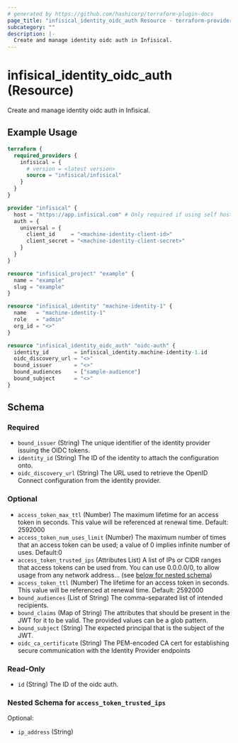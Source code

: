 ```yaml
---
# generated by https://github.com/hashicorp/terraform-plugin-docs
page_title: "infisical_identity_oidc_auth Resource - terraform-provider-infisical"
subcategory: ""
description: |-
  Create and manage identity oidc auth in Infisical.
---
```


# infisical_identity_oidc_auth (Resource)

Create and manage identity oidc auth in Infisical.

## Example Usage

```terraform
terraform {
  required_providers {
    infisical = {
      # version = <latest version>
      source = "infisical/infisical"
    }
  }
}

provider "infisical" {
  host = "https://app.infisical.com" # Only required if using self hosted instance of Infisical, default is https://app.infisical.com
  auth = {
    universal = {
      client_id     = "<machine-identity-client-id>"
      client_secret = "<machine-identity-client-secret>"
    }
  }
}

resource "infisical_project" "example" {
  name = "example"
  slug = "example"
}

resource "infisical_identity" "machine-identity-1" {
  name   = "machine-identity-1"
  role   = "admin"
  org_id = "<>"
}

resource "infisical_identity_oidc_auth" "oidc-auth" {
  identity_id        = infisical_identity.machine-identity-1.id
  oidc_discovery_url = "<>"
  bound_issuer       = "<>"
  bound_audiences    = ["sample-audience"]
  bound_subject      = "<>"
}
```

<!-- schema generated by tfplugindocs -->
## Schema

### Required

- `bound_issuer` (String) The unique identifier of the identity provider issuing the OIDC tokens.
- `identity_id` (String) The ID of the identity to attach the configuration onto.
- `oidc_discovery_url` (String) The URL used to retrieve the OpenID Connect configuration from the identity provider.

### Optional

- `access_token_max_ttl` (Number) The maximum lifetime for an access token in seconds. This value will be referenced at renewal time. Default: 2592000
- `access_token_num_uses_limit` (Number) The maximum number of times that an access token can be used; a value of 0 implies infinite number of uses. Default:0
- `access_token_trusted_ips` (Attributes List) A list of IPs or CIDR ranges that access tokens can be used from. You can use 0.0.0.0/0, to allow usage from any network address... (see [below for nested schema](#nestedatt--access_token_trusted_ips))
- `access_token_ttl` (Number) The lifetime for an access token in seconds. This value will be referenced at renewal time. Default: 2592000
- `bound_audiences` (List of String) The comma-separated list of intended recipients.
- `bound_claims` (Map of String) The attributes that should be present in the JWT for it to be valid. The provided values can be a glob pattern.
- `bound_subject` (String) The expected principal that is the subject of the JWT.
- `oidc_ca_certificate` (String) The PEM-encoded CA cert for establishing secure communication with the Identity Provider endpoints

### Read-Only

- `id` (String) The ID of the oidc auth.

<a id="nestedatt--access_token_trusted_ips"></a>
### Nested Schema for `access_token_trusted_ips`

Optional:

- `ip_address` (String)
